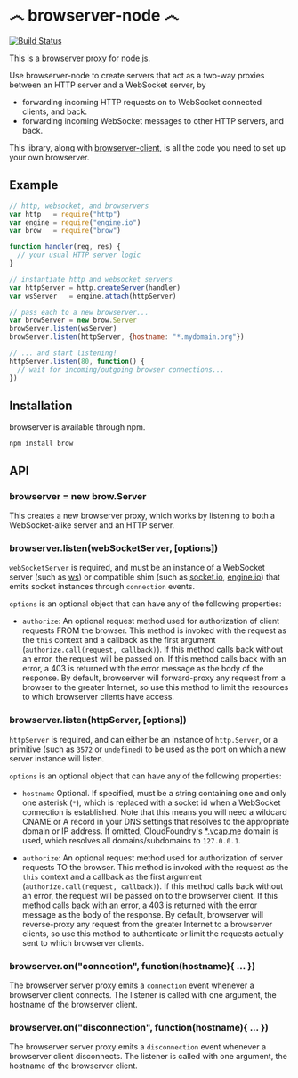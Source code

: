 ෴ browserver-node ෴
======================

[![Build Status](https://secure.travis-ci.org/jed/browserver-node.png?branch=master)](http://travis-ci.org/jed/browserver-node)

This is a [browserver](http://browserver.org) proxy for [node.js](http://nodejs.org).

Use browserver-node to create servers that act as a two-way proxies between an HTTP server and a WebSocket server, by

- forwarding incoming HTTP requests on to WebSocket connected clients, and back.
- forwarding incoming WebSocket messages to other HTTP servers, and back.

This library, along with [browserver-client](https://github.com/jed/browserver-client), is all the code you need to set up your own browserver.

Example
-------

```javascript
// http, websocket, and browservers
var http   = require("http")
var engine = require("engine.io")
var brow   = require("brow")

function handler(req, res) {
  // your usual HTTP server logic
}

// instantiate http and websocket servers
var httpServer = http.createServer(handler)
var wsServer   = engine.attach(httpServer)

// pass each to a new browserver...
var browServer = new brow.Server
browServer.listen(wsServer)
browServer.listen(httpServer, {hostname: "*.mydomain.org"})

// ... and start listening!
httpServer.listen(80, function() {
  // wait for incoming/outgoing browser connections...
})
```

Installation
------------

browserver is available through npm.

`npm install brow`

API
---

### browserver = new brow.Server

This creates a new browserver proxy, which works by listening to both a WebSocket-alike server and an HTTP server.

### browserver.listen(webSocketServer, [options])

`webSocketServer` is required, and must be an instance of a WebSocket server (such as [ws](https://github.com/einaros/ws)) or compatible shim (such as [socket.io](https://github.com/learnboost/socket.io), [engine.io](https://github.com/learnboost/engine.io)) that emits socket instances through `connection` events.

`options` is an optional object that can have any of the following properties:

- `authorize`: An optional request method used for authorization of client requests FROM the browser. This method is invoked with the request as the `this` context and a callback as the first argument (`authorize.call(request, callback)`). If this method calls back without an error, the request will be passed on. If this method calls back with an error, a 403 is returned with the error message as the body of the response. By default, browserver will forward-proxy any request from a browser to the greater Internet, so use this method to limit the resources to which browserver clients have access.

### browserver.listen(httpServer, [options])

`httpServer` is required, and can either be an instance of `http.Server`, or a primitive (such as `3572` or `undefined`) to be used as the port on which a new server instance will listen.

`options` is an optional object that can have any of the following properties:

- `hostname` Optional. If specified, must be a string containing one and only one asterisk (`*`), which is replaced with a socket id when a WebSocket connection is established. Note that this means you will need a wildcard CNAME or A record in your DNS settings that resolves to the appropriate domain or IP address. If omitted, CloudFoundry's [*.vcap.me](https://github.com/cloudfoundry/vcap/) domain is used, which resolves all domains/subdomains to `127.0.0.1`.

- `authorize`: An optional request method used for authorization of server requests TO the browser. This method is invoked with the request as the `this` context and a callback as the first argument (`authorize.call(request, callback)`). If this method calls back without an error, the request will be passed on to the browserver client. If this method calls back with an error, a 403 is returned with the error message as the body of the response. By default, browserver will reverse-proxy any request from the greater Internet to a browserver clients, so use this method to authenticate or limit the requests actually sent to which browserver clients.

### browserver.on("connection", function(hostname){ ... })

The browserver server proxy emits a `connection` event whenever a browserver client connects. The listener is called with one argument, the hostname of the browserver client.

### browserver.on("disconnection", function(hostname){ ... })

The browserver server proxy emits a `disconnection` event whenever a browserver client disconnects. The listener is called with one argument, the hostname of the browserver client.
